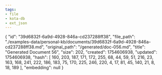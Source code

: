 ```yaml
---
tags:
- file
- kota-db
- ext_json
---
```

{
  "id": "39d6832f-6a9d-4928-846a-cd237288ff38",
  "file_path": "./examples-data/personal-kb/documents/39d6832f-6a9d-4928-846a-cd237288ff38.md",
  "original_path": "/generated/doc-056.md",
  "title": "Generated Document 56",
  "size": 202,
  "created": 1754606938,
  "updated": 1754606938,
  "hash": [
    160,
    203,
    187,
    171,
    172,
    255,
    68,
    44,
    59,
    51,
    216,
    23,
    163,
    168,
    241,
    222,
    186,
    183,
    75,
    170,
    225,
    246,
    220,
    4,
    17,
    81,
    45,
    140,
    21,
    8,
    18,
    189
  ],
  "embedding": null
}
